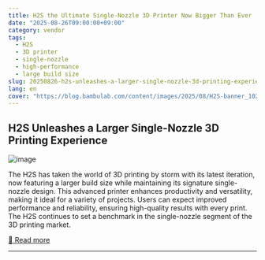 ```yaml
---
title: H2S the Ultimate Single-Nozzle 3D Printer Now Bigger Than Ever
date: "2025-08-26T09:00:00+09:00"
category: vendor
tags:
  - H2S
  - 3D printer
  - single-nozzle
  - high-performance
  - large build size
slug: 20250826-h2s-unleashes-a-larger-single-nozzle-3d-printing-experience
lang: en
cover: "https://blog.bambulab.com/content/images/2025/08/H2S-banner_1024x667.jpg"
---
```


## H2S Unleashes a Larger Single-Nozzle 3D Printing Experience
![image](https://blog.bambulab.com/content/images/2025/08/H2S-banner_1024x667.jpg)

The H2S has taken the world of 3D printing by storm with its latest iteration, now featuring a larger build size while maintaining its signature single-nozzle design. This advanced printer enhances productivity and versatility, making it ideal for a variety of projects. Users can expect improved performance and reliability, ensuring high-quality results with every print. The H2S continues to set a benchmark in the single-nozzle segment of the 3D printing market.

[🔗 Read more](https://blog.bambulab.com/h2s-the-ultimate-single-nozzle-3d-printer-now-bigger-than-ever/)

---